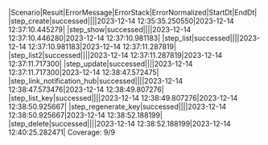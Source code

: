 |Scenario|Result|ErrorMessage|ErrorStack|ErrorNormalized|StartDt|EndDt|
|step_create|successed||||2023-12-14 12:35:35.250550|2023-12-14 12:37:10.445279|
|step_show|successed||||2023-12-14 12:37:10.446280|2023-12-14 12:37:10.981183|
|step_list|successed||||2023-12-14 12:37:10.981183|2023-12-14 12:37:11.287819|
|step_list2|successed||||2023-12-14 12:37:11.287819|2023-12-14 12:37:11.717300|
|step_update|successed||||2023-12-14 12:37:11.717300|2023-12-14 12:38:47.572475|
|step_link_notification_hub|successed||||2023-12-14 12:38:47.573476|2023-12-14 12:38:49.807276|
|step_list_key|successed||||2023-12-14 12:38:49.807276|2023-12-14 12:38:50.925667|
|step_regenerate_key|successed||||2023-12-14 12:38:50.925667|2023-12-14 12:38:52.188199|
|step_delete|successed||||2023-12-14 12:38:52.188199|2023-12-14 12:40:25.282471|
Coverage: 9/9
